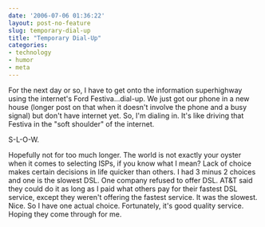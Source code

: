 ```yaml
---
date: '2006-07-06 01:36:22'
layout: post-no-feature
slug: temporary-dial-up
title: "Temporary Dial-Up"
categories:
- technology
- humor
- meta
---
```


For the next day or so, I have to get onto the information superhighway using the internet's Ford Festiva...dial-up. We just got our phone in a new house (longer post on that when it doesn't involve the phone and a busy signal) but don't have internet yet. So, I'm dialing in. It's like driving that Festiva in the "soft shoulder" of the internet.

S-L-O-W.

Hopefully not for too much longer. The world is not exactly your oyster when it comes to selecting ISPs, if you know what I mean? Lack of choice makes certain decisions in life quicker than others. I had 3 minus 2 choices and one is the slowest DSL. One company refused to offer DSL. AT&amp;T said they could do it as long as I paid what others pay for their fastest DSL service, except they weren't offering the fastest service. It was the slowest. Nice. So I have one actual choice. Fortunately, it's good quality service. Hoping they come through for me.
